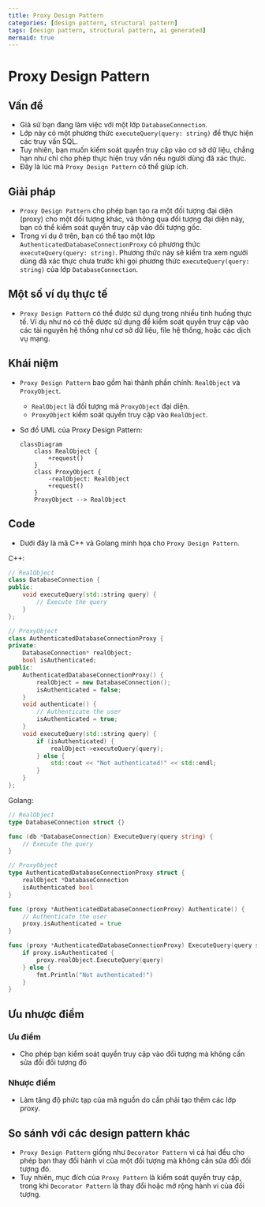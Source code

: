 ```yaml
---
title: Proxy Design Pattern
categories: [design pattern, structural pattern]
tags: [design pattern, structural pattern, ai generated]
mermaid: true
---
```


# Proxy Design Pattern

## Vấn đề

- Giả sử bạn đang làm việc với một lớp `DatabaseConnection`.
- Lớp này có một phương thức `executeQuery(query: string)` để thực hiện các truy vấn SQL.
- Tuy nhiên, bạn muốn kiểm soát quyền truy cập vào cơ sở dữ liệu, chẳng hạn như chỉ cho phép thực hiện truy vấn nếu người dùng đã xác thực.
- Đây là lúc mà `Proxy Design Pattern` có thể giúp ích.

## Giải pháp

- `Proxy Design Pattern` cho phép bạn tạo ra một đối tượng đại diện (proxy) cho một đối tượng khác, và thông qua đối tượng đại diện này, bạn có thể kiểm soát quyền truy cập vào đối tượng gốc.
- Trong ví dụ ở trên, bạn có thể tạo một lớp `AuthenticatedDatabaseConnectionProxy` có phương thức `executeQuery(query: string)`. Phương thức này sẽ kiểm tra xem người dùng đã xác thực chưa trước khi gọi phương thức `executeQuery(query: string)` của lớp `DatabaseConnection`.

## Một số ví dụ thực tế

- `Proxy Design Pattern` có thể được sử dụng trong nhiều tình huống thực tế. Ví dụ như nó có thể được sử dụng để kiểm soát quyền truy cập vào các tài nguyên hệ thống như cơ sở dữ liệu, file hệ thống, hoặc các dịch vụ mạng.

## Khái niệm

- `Proxy Design Pattern` bao gồm hai thành phần chính: `RealObject` và `ProxyObject`.
  - `RealObject` là đối tượng mà `ProxyObject` đại diện.
  - `ProxyObject` kiểm soát quyền truy cập vào `RealObject`.

- Sơ đồ UML của Proxy Design Pattern:
  
  ```mermaid
  classDiagram
      class RealObject {
          +request()
      }
      class ProxyObject {
          -realObject: RealObject
          +request()
      }
      ProxyObject --> RealObject
  ```

## Code
- Dưới đây là mã C++ và Golang minh họa cho `Proxy Design Pattern`.

C++:
```cpp
// RealObject
class DatabaseConnection {
public:
    void executeQuery(std::string query) {
        // Execute the query
    }
};

// ProxyObject
class AuthenticatedDatabaseConnectionProxy {
private:
    DatabaseConnection* realObject;
    bool isAuthenticated;
public:
    AuthenticatedDatabaseConnectionProxy() {
        realObject = new DatabaseConnection();
        isAuthenticated = false;
    }
    void authenticate() {
        // Authenticate the user
        isAuthenticated = true;
    }
    void executeQuery(std::string query) {
        if (isAuthenticated) {
            realObject->executeQuery(query);
        } else {
            std::cout << "Not authenticated!" << std::endl;
        }
    }
};
```

Golang:
```go
// RealObject
type DatabaseConnection struct {}

func (db *DatabaseConnection) ExecuteQuery(query string) {
    // Execute the query
}

// ProxyObject
type AuthenticatedDatabaseConnectionProxy struct {
    realObject *DatabaseConnection
    isAuthenticated bool
}

func (proxy *AuthenticatedDatabaseConnectionProxy) Authenticate() {
    // Authenticate the user
    proxy.isAuthenticated = true
}

func (proxy *AuthenticatedDatabaseConnectionProxy) ExecuteQuery(query string) {
    if proxy.isAuthenticated {
        proxy.realObject.ExecuteQuery(query)
    } else {
        fmt.Println("Not authenticated!")
    }
}
```

## Ưu nhược điểm

### Ưu điểm

- Cho phép bạn kiểm soát quyền truy cập vào đối tượng mà không cần sửa đổi đối tượng đó
### Nhược điểm 

- Làm tăng độ phức tạp của mã nguồn do cần phải tạo thêm các lớp proxy.

## So sánh với các design pattern khác

- `Proxy Design Pattern` giống như `Decorator Pattern` vì cả hai đều cho phép bạn thay đổi hành vi của một đối tượng mà không cần sửa đổi đối tượng đó.
- Tuy nhiên, mục đích của `Proxy Pattern` là kiểm soát quyền truy cập, trong khi `Decorator Pattern` là thay đổi hoặc mở rộng hành vi của đối tượng.
